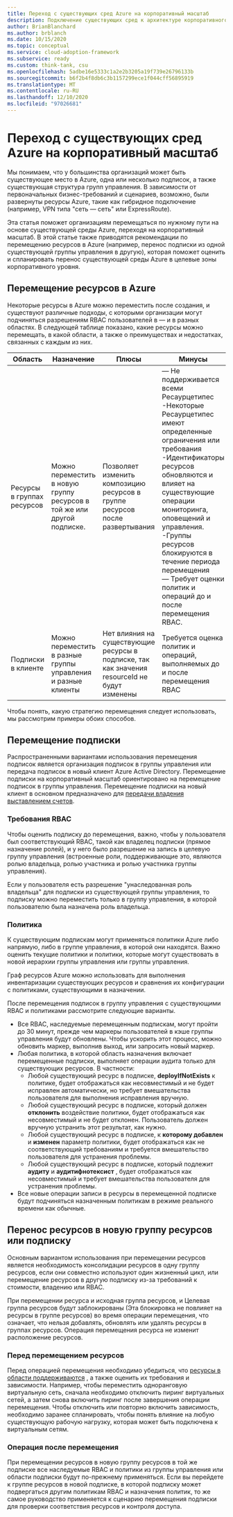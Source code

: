 ```yaml
---
title: Переход с существующих сред Azure на корпоративный масштаб
description: Подключение существующих сред к архитектуре корпоративного масштаба
author: BrianBlanchard
ms.author: brblanch
ms.date: 10/15/2020
ms.topic: conceptual
ms.service: cloud-adoption-framework
ms.subservice: ready
ms.custom: think-tank, csu
ms.openlocfilehash: 5adbe16e5333c1a2e2b3205a19f739e26796133b
ms.sourcegitcommit: b6f2b4f8db6c3b1157299ece1f044cff56895919
ms.translationtype: MT
ms.contentlocale: ru-RU
ms.lasthandoff: 12/10/2020
ms.locfileid: "97026681"
---
```

<!-- docutune:casing resourceType resourceTypes resourceId resourceIds -->

# <a name="transition-existing-azure-environments-to-enterprise-scale"></a>Переход с существующих сред Azure на корпоративный масштаб

Мы понимаем, что у большинства организаций может быть существующее место в Azure, одна или несколько подписок, а также существующая структура групп управления. В зависимости от первоначальных бизнес-требований и сценариев, возможно, были развернуты ресурсы Azure, такие как гибридное подключение (например, VPN типа "сеть — сеть" или ExpressRoute).

Эта статья поможет организациям перемещаться по нужному пути на основе существующей среды Azure, переходя на корпоративный масштаб. В этой статье также приводятся рекомендации по перемещению ресурсов в Azure (например, перенос подписки из одной существующей группы управления в другую), которая поможет оценить и спланировать перенос существующей среды Azure в целевые зоны корпоративного уровня.

## <a name="moving-resources-in-azure"></a>Перемещение ресурсов в Azure

Некоторые ресурсы в Azure можно переместить после создания, и существуют различные подходы, с которыми организации могут подчиняться разрешениям RBAC пользователей в — и в разных областях. В следующей таблице показано, какие ресурсы можно перемещать, в какой области, а также о преимуществах и недостатках, связанных с каждым из них.

| Область | Назначение | Плюсы | Минусы |
|--|--|--|--|
| Ресурсы в группах ресурсов | Можно переместить в новую группу ресурсов в той же или другой подписке.  | Позволяет изменить композицию ресурсов в группе ресурсов после развертывания | — Не поддерживается всеми Ресаурцетипес <br> -Некоторые Ресаурцетипес имеют определенные ограничения или требования <br> -Идентификаторы ресурсов обновляются и влияет на существующие операции мониторинга, оповещений и управления. <br> -Группы ресурсов блокируются в течение периода перемещения <br> — Требует оценки политик и операций до и после перемещения RBAC. |
| Подписки в клиенте  | Можно переместить в разные группы управления и разные клиенты | Нет влияния на существующие ресурсы в подписке, так как значения resourceId не будут изменены | Требуется оценка политик и операций, выполняемых до и после перемещения RBAC |

Чтобы понять, какую стратегию перемещения следует использовать, мы рассмотрим примеры обоих способов.

## <a name="subscription-move"></a>Перемещение подписки

Распространенными вариантами использования перемещения подписок является организация подписок в группы управления или передача подписок в новый клиент Azure Active Directory. Перемещение подписки на корпоративный масштаб ориентировано на перемещение подписок в группы управления. Перемещение подписки на новый клиент в основном предназначено для [передачи владения выставлением счетов](/azure/cost-management-billing/manage/billing-subscription-transfer).

### <a name="rbac-requirements"></a>Требования RBAC

Чтобы оценить подписку до перемещения, важно, чтобы у пользователя был соответствующий RBAC, такой как владелец подписки (прямое назначение ролей), и у него было разрешение на запись в целевую группу управления (встроенные роли, поддерживающие это, являются ролью владельца, ролью участника и ролью участника группы управления).

Если у пользователя есть разрешение "унаследованная роль владельца" для подписки из существующей группы управления, то подписку можно переместить только в группу управления, в которой пользователю была назначена роль владельца.

### <a name="policy"></a>Политика

К существующим подпискам могут применяться политики Azure либо напрямую, либо в группе управления, в которой они находятся. Важно оценить текущие политики и политики, которые могут существовать в новой иерархии группы управления или группы управления.

Граф ресурсов Azure можно использовать для выполнения инвентаризации существующих ресурсов и сравнения их конфигурации с политиками, существующими в назначении.

После перемещения подписок в группу управления с существующими RBAC и политиками рассмотрите следующие варианты.

- Все RBAC, наследуемые перемещенным подпискам, могут пройти до 30 минут, прежде чем маркеры пользователей в кэше группы управления будут обновлены. Чтобы ускорить этот процесс, можно обновить маркер, выполнив выход, или запросить новый маркер.
- Любая политика, в которой область назначения включает перемещенные подписки, выполняет операции аудита только для существующих ресурсов. В частности:
  - Любой существующий ресурс в подписке, **deployIfNotExists** к политике, будет отображаться как несовместимый и не будет исправлен автоматически, но требует вмешательства пользователя для выполнения исправления вручную.
  - Любой существующий ресурс в подписке, который должен **отклонить** воздействие политики, будет отображаться как несовместимый и не будет отклонен. Пользователь должен вручную устранить этот результат, как нужно.
  - Любой существующий ресурс в подписке, к **которому добавлен** и **изменен** параметр политики, будет отображаться как не соответствующий требованиям и требуется вмешательство пользователя для устранения проблемы.
  - Любой существующий ресурс в подписке, который подлежит **аудиту** и **аудитифнотексист** , будет отображаться как несовместимый и требует вмешательства пользователя для устранения проблемы.
- Все новые операции записи в ресурсы в перемещенной подписке будут подчиняться назначенным политикам в режиме реального времени как обычные.

## <a name="resource-move"></a>Перенос ресурсов в новую группу ресурсов или подписку

Основным вариантом использования при перемещении ресурсов является необходимость консолидации ресурсов в одну группу ресурсов, если они совместно используют один жизненный цикл, или перемещение ресурсов в другую подписку из-за требований к стоимости, владению или RBAC.

При перемещении ресурса и исходная группа ресурсов, и Целевая группа ресурсов будут заблокированы (Эта блокировка не повлияет на ресурсы в группе ресурсов) во время операции перемещения, что означает, что нельзя добавлять, обновлять или удалять ресурсы в группах ресурсов. Операция перемещения ресурса не изменит расположение ресурсов.

### <a name="before-you-move-resources"></a>Перед перемещением ресурсов

Перед операцией перемещения необходимо убедиться, что [ресурсы в области поддерживаются](/azure/azure-resource-manager/management/move-support-resources) , а также оценить их требования и зависимости. Например, чтобы переместить одноранговую виртуальную сеть, сначала необходимо отключить пиринг виртуальных сетей, а затем снова включить пиринг после завершения операции перемещения. Чтобы отключить или повторно включить зависимость, необходимо заранее спланировать, чтобы понять влияние на любую существующую рабочую нагрузку, которая может быть подключена к виртуальным сетям.

### <a name="post-move-operation"></a>Операция после перемещения

При перемещении ресурсов в новую группу ресурсов в той же подписке все наследуемые RBAC и политики из группы управления или области подписки будут по-прежнему применяться. Если вы перейдете к группе ресурсов в новой подписке, в которой подписку может подвергаться другим политикам RBAC и назначения политик, то же самое руководство применяется к сценарию перемещения подписки для проверки соответствия ресурсов и контроля доступа.
